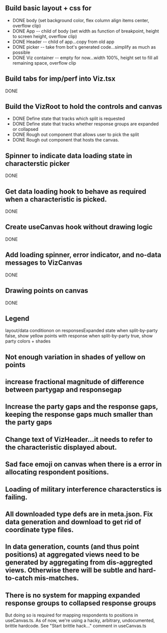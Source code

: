 ## Build basic layout + css for

- DONE body (set background color, flex column align items center, overflow clip)
- DONE App -- child of body (set width as function of breakpoint, height to screen height, overflow clip)
- DONE Header -- child of app...copy from old app
- DONE picker -- take from bot's generated code...simplify as much as possible
- DONE Viz container -- empty for now...width 100%, height set to fill all remaining space, overflow clip

## Build tabs for imp/perf into Viz.tsx

DONE

## Build the VizRoot to hold the controls and canvas

- DONE Define state that tracks which split is requested
- DONE Define state that tracks whether response groups are expanded or collapsed
- DONE Rough out component that allows user to pick the split
- DONE Rough out component that hosts the canvas.

## Spinner to indicate data loading state in characterstic picker

DONE

## Get data loading hook to behave as required when a characteristic is picked.

DONE

## Create useCanvas hook without drawing logic

DONE

## Add loading spinner, error indicator, and no-data messages to VizCanvas

DONE

## Drawing points on canvas

DONE

## Legend

layout/data conditionon on responsesExpanded state
when split-by-party false, show yellow points with response
when split-by-party true, show party colors + shades

## Not enough variation in shades of yellow on points

## increase fractional magnitude of difference between partygap and responsegap

## Increase the party gaps and the response gaps, keeping the response gaps much smaller than the party gaps

## Change text of VizHeader...it needs to refer to the characteristic displayed about.

## Sad face emoji on canvas when there is a error in allocating respondent positions.

## Loading of military interference characterstics is failing.

## All downloaded type defs are in meta.json. Fix data generation and download to get rid of coordinate type files.

## In data generation, counts (and thus point positions) at aggregated views need to be generated by aggregating from dis-aggregted views. Otherwise there will be subtle and hard-to-catch mis-matches.

## There is no system for mapping expanded response groups to collapsed response groups

But doing so is required for mapping respondents to positions in useCanvas.ts. As of now, we're using a hacky, arbitrary, undocumented, brittle hardcode. See "Start brittle hack..." comment in useCanvas.ts
